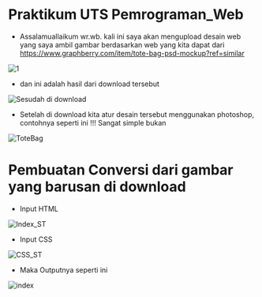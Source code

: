 # Praktikum UTS Pemrograman_Web
* Assalamuallaikum wr.wb. kali ini saya akan mengupload desain web yang saya ambil gambar berdasarkan web yang kita dapat dari https://www.graphberry.com/item/tote-bag-psd-mockup?ref=similar 

![1](https://user-images.githubusercontent.com/56245855/117036383-916f7100-ad2f-11eb-9684-f135bba15858.PNG)

* dan ini adalah hasil dari download tersebut

![Sesudah di download](https://user-images.githubusercontent.com/56245855/117036294-7ac91a00-ad2f-11eb-891c-8a56af6a142e.PNG)

* Setelah di download kita atur desain tersebut menggunakan photoshop, contohnya seperti ini !!! Sangat simple bukan

![ToteBag](https://user-images.githubusercontent.com/56245855/117036689-e8754600-ad2f-11eb-882f-75033a792234.jpg)


# Pembuatan Conversi dari gambar yang barusan di download

* Input HTML

![Index_ST](https://user-images.githubusercontent.com/56245855/117037063-4570fc00-ad30-11eb-9cb9-2fd3bcb0c021.PNG)

* Input CSS

![CSS_ST](https://user-images.githubusercontent.com/56245855/117037202-689bab80-ad30-11eb-9639-608147c62288.PNG)


* Maka Outputnya seperti ini

![index](https://user-images.githubusercontent.com/56245855/117037128-5883cc00-ad30-11eb-8852-a181a7d2be3b.PNG)



